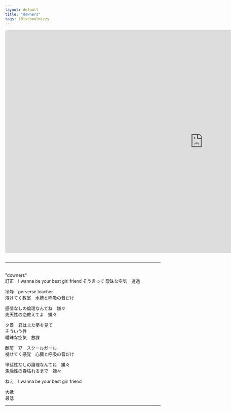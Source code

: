 ```yaml
---
layout: default
title: "downers"
tags: 101schoolmizzy
---
```

<div class="movie-wrap">
<iframe width="1280" height="720" src="https://www.youtube.com/embed/QTUj4GxtLeU" title="downers / 初音ミク" frameborder="0" allow="accelerometer; autoplay; clipboard-write; encrypted-media; gyroscope; picture-in-picture" allowfullscreen></iframe>
</div>
<br>
<hr>
<br>
"downers"  
<br>
訂正　I wanna be your best girl friend  
そう言って  
曖昧な空気　透過  

冷静　perverse teacher  
溶けてく教室　水槽と呼吸の音だけ  

感情なしの倫理なんてね　嫌々  
先天性の恋教えてよ　嫌々  

夕景　君はまた夢を見て  
そういう性  
曖昧な空気　放課  

酩酊　17　スクールガール  
褪せてく感覚　心臓と呼吸の音だけ  

甲斐性なしの論理なんてね　嫌々  
焦燥性の春枯れるまで　嫌々  

ねえ　I wanna be your best girl friend  

大抵  
最低  

----
